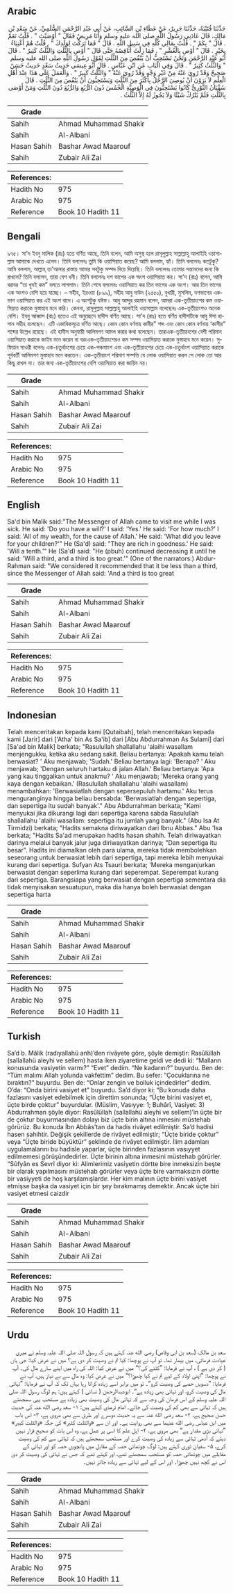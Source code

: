 ## Arabic


<div dir="rtl" lang="ar" style={{fontSize:'larger',backgroundColor:'#f8f9fa',padding:20}}>
حَدَّثَنَا قُتَيْبَةُ، حَدَّثَنَا جَرِيرٌ، عَنْ عَطَاءِ بْنِ السَّائِبِ، عَنْ أَبِي عَبْدِ الرَّحْمَنِ السُّلَمِيِّ، عَنْ سَعْدِ بْنِ مَالِكٍ، قَالَ عَادَنِي رَسُولُ اللَّهِ صلى الله عليه وسلم وَأَنَا مَرِيضٌ فَقَالَ ‏"‏ أَوْصَيْتَ ‏"‏ ‏.‏ قُلْتُ نَعَمْ ‏.‏ قَالَ ‏"‏ بِكَمْ ‏"‏ ‏.‏ قُلْتُ بِمَالِي كُلِّهِ فِي سَبِيلِ اللَّهِ ‏.‏ قَالَ ‏"‏ فَمَا تَرَكْتَ لِوَلَدِكَ ‏"‏ ‏.‏ قُلْتُ هُمْ أَغْنِيَاءُ بِخَيْرٍ ‏.‏ قَالَ ‏"‏ أَوْصِ بِالْعُشْرِ ‏"‏ ‏.‏ فَمَا زِلْتُ أُنَاقِصُهُ حَتَّى قَالَ ‏"‏ أَوْصِ بِالثُّلُثِ وَالثُّلُثُ كَثِيرٌ ‏"‏ ‏.‏ قَالَ أَبُو عَبْدِ الرَّحْمَنِ وَنَحْنُ نَسْتَحِبُّ أَنْ يَنْقُصَ مِنَ الثُّلُثِ لِقَوْلِ رَسُولِ اللَّهِ صلى الله عليه وسلم ‏"‏ وَالثُّلُثُ كَثِيرٌ ‏"‏ ‏.‏ قَالَ وَفِي الْبَابِ عَنِ ابْنِ عَبَّاسٍ ‏.‏ قَالَ أَبُو عِيسَى حَدِيثُ سَعْدٍ حَدِيثٌ حَسَنٌ صَحِيحٌ وَقَدْ رُوِيَ عَنْهُ مِنْ غَيْرِ وَجْهٍ وَقَدْ رُوِيَ عَنْهُ ‏"‏ وَالثُّلُثُ كَبِيرٌ ‏"‏ ‏.‏ وَالْعَمَلُ عَلَى هَذَا عِنْدَ أَهْلِ الْعِلْمِ لاَ يَرَوْنَ أَنْ يُوصِيَ الرَّجُلُ بِأَكْثَرَ مِنَ الثُّلُثِ وَيَسْتَحِبُّونَ أَنْ يَنْقُصَ مِنَ الثُّلُثِ ‏.‏ قَالَ سُفْيَانُ الثَّوْرِيُّ كَانُوا يَسْتَحِبُّونَ فِي الْوَصِيَّةِ الْخُمُسَ دُونَ الرُّبُعِ وَالرُّبُعَ دُونَ الثُّلُثِ وَمَنْ أَوْصَى بِالثُّلُثِ فَلَمْ يَتْرُكْ شَيْئًا وَلاَ يَجُوزُ لَهُ إِلاَّ الثُّلُثُ ‏.‏
</div>
<div style={{backgroundColor:'#f8f9fa',padding:20, marginBottom: 10}}><table> <thead> <tr> <th>Grade</th> <th></th> </tr> </thead> <tbody> <tr><td>Sahih</td><td>Ahmad Muhammad Shakir</td></tr><tr><td>Sahih</td><td>Al-Albani</td></tr><tr><td>Hasan Sahih</td><td>Bashar Awad Maarouf</td></tr><tr><td>Sahih</td><td>Zubair Ali Zai</td></tr></tbody></table><table> <thead> <tr> <th>References:</th> <th></th> </tr> </thead> <tbody><tr><td>Hadith No</td><td>975</td></tr><tr><td>Arabic No</td><td>975</td></tr><tr><td>Reference</td><td>Book 10 Hadith 11</td></tr></tbody></table></div>

## Bengali


<div dir="ltr" lang="bn" style={{fontSize:'larger',backgroundColor:'#f8f9fa',padding:20}}>
৯৭৫। সা'দ ইবনু মালিক (রাঃ) হতে বর্ণিত আছে, তিনি বলেন, আমি অসুস্থ হলে রাসূলুল্লাহ সাল্লাল্লাহু আলাইহি ওয়াসাল্লাম আমাকে দেখতে এলেন। তিনি বললেনঃ তুমি কি ওয়াসিয়াত করেছ? আমি বললাম, হ্যাঁ। তিনি বললেনঃ কতটুকু? আমি বললাম, আল্লাহ্ তা'আলার রাস্তায় আমার সবটুকু সম্পদ দিয়ে দিয়েছি। তিনি বললেনঃ তোমার সন্তানদের জন্য কি রাখলে? তিনি বললেন, তারা বেশ ধনী। তিনি বললেনঃ দশ ভাগের এক অংশ ওয়াসিয়াত কর। সা'দ (রাঃ) বলেন, আমি বরাবর “তা খুবই কম” বলতে লাগলাম। তিনি শেষে বললেনঃ ওয়াসিয়াত কর তিন ভাগের এক অংশ। আর তিন ভাগের এক অংশও বেশি হয়ে যাচ্ছে। – সহীহ, ইরওয়া (৮৯৯), সহীহ আবু দাউদ (২৫৫০), বুখারী, মুসলিম, দশভাগের একভাগ ওয়াসিয়াত কর এই অংশ বাদে। এ অংশটুকু যঈফ। আবু আব্দুর রহমান বলেন, আমরা এক-তৃতীয়াংশের কম ওয়াসিয়াত করাকে মুস্তাহাব মনে করি। কেননা, রাসূলুল্লাহ সাল্লাল্লাহু আলাইহি ওয়াসাল্লাম বলেছেনঃ এক-তৃতীয়াংশও অনেক বেশি। ইবনু আব্বাস (রাঃ) হতেও এই অনুচ্ছেদে হাদীস বর্ণিত আছে। সা'দ (রাঃ) হতে বর্ণিত হাদীসটিকে আবু ঈসা হাসান সহীহ বলেছেন। এটি একাধিকসূত্রে বর্ণিত আছে। কোন কোন বর্ণনায় কাবীর” শব্দ এবং কোন কোন বর্ণনায় ‘কাসীর” শব্দের উল্লেখ রয়েছে। এই হাদীস অনুযায়ী আলিমগণ আমল করার কথা বলেছেন। তারাএক-তৃতীয়াংশের বেশী পরিমান ওয়াসিয়াত করাকে জাইয মনে করেন না বরংএক-তৃতীয়াংশেরও কম সম্পদ ওয়াসিয়াত করাকে মুস্তাহাব মনে করেন। সুফিয়ান সাওরী বলেনঃ এক-চতুর্থাংশের চেয়ে এক-পঞ্চমাংশ এবং এক-তৃতীয়াংশের চেয়ে এক-চতুর্থাংশ ওয়াসিয়াত করাকে পূর্ববর্তী আলিমগণ মুস্তাহাব মনে করতেন। এক-তৃতীয়াংশ পরিমাণ সম্পত্তি যে লোক ওয়াসিয়াত করল সে লোক তো আর কিছু রাখল না। তার জন্য এক-তৃতীয়াংশের বেশি ওয়াসিয়াত করা জায়িয নয়।
</div>
<div style={{backgroundColor:'#f8f9fa',padding:20, marginBottom: 10}}><table> <thead> <tr> <th>Grade</th> <th></th> </tr> </thead> <tbody> <tr><td>Sahih</td><td>Ahmad Muhammad Shakir</td></tr><tr><td>Sahih</td><td>Al-Albani</td></tr><tr><td>Hasan Sahih</td><td>Bashar Awad Maarouf</td></tr><tr><td>Sahih</td><td>Zubair Ali Zai</td></tr></tbody></table><table> <thead> <tr> <th>References:</th> <th></th> </tr> </thead> <tbody><tr><td>Hadith No</td><td>975</td></tr><tr><td>Arabic No</td><td>975</td></tr><tr><td>Reference</td><td>Book 10 Hadith 11</td></tr></tbody></table></div>

## English


<div dir="ltr" lang="en" style={{fontSize:'larger',backgroundColor:'#f8f9fa',padding:20}}>
Sa'd bin Malik said:"The Messenger of Allah came to visit me while I was sick. He said: 'Do you have a will?' I said: 'Yes.' He said: 'For how much?' I said: 'All of my wealth, for the cause of Allah.' He said: 'What did you leave for your children?'" He (Sa'd) said: "They are rich in goodness.' He said: 'Will a tenth.'" He (Sa'd) said: "He (pbuh) continued decreasing it until he said: 'Will a third, and a third is too great.'" (One of the narrators:) Abdur-Rahman said: "We considered it recommended that it be less than a third, since the Messenger of Allah said: 'And a third is too great
</div>
<div style={{backgroundColor:'#f8f9fa',padding:20, marginBottom: 10}}><table> <thead> <tr> <th>Grade</th> <th></th> </tr> </thead> <tbody> <tr><td>Sahih</td><td>Ahmad Muhammad Shakir</td></tr><tr><td>Sahih</td><td>Al-Albani</td></tr><tr><td>Hasan Sahih</td><td>Bashar Awad Maarouf</td></tr><tr><td>Sahih</td><td>Zubair Ali Zai</td></tr></tbody></table><table> <thead> <tr> <th>References:</th> <th></th> </tr> </thead> <tbody><tr><td>Hadith No</td><td>975</td></tr><tr><td>Arabic No</td><td>975</td></tr><tr><td>Reference</td><td>Book 10 Hadith 11</td></tr></tbody></table></div>

## Indonesian


<div dir="ltr" lang="id" style={{fontSize:'larger',backgroundColor:'#f8f9fa',padding:20}}>
Telah menceritakan kepada kami [Qutaibah], telah menceritakan kepada kami [Jarir] dari ['Atha' bin As Sa'ib] dari [Abu Abdurrahman As Sulami] dari [Sa'ad bin Malik] berkata; "Rasulullah shallallahu 'alaihi wasallam menjengukku, ketika aku sedang sakit. Beliau bertanya: 'Apakah kamu telah berwasiat? ' Aku menjawab; 'Sudah.' Beliau bertanya lagi: 'Berapa? ' Aku menjawab; 'Dengan seluruh hartaku di jalan Allah.' Beliau bertanya: 'Apa yang kau tinggalkan untuk anakmu? ' Aku menjawab; 'Mereka orang yang kaya dengan kebaikan.' (Rasulullah shallallahu 'alaihi wasallam) menambahkan: 'Berwasiatlah dengan sepersepuluh hartamu.' Aku terus menguranginya hingga beliau bersabda: 'Berwasiatlah dengan sepertiga, dan sepertiga itu sudah banyak'." Abu Abdurrahman berkata; "Kami menyukai jika dikurangi lagi dari sepertiga karena sabda Rasulullah shallallahu 'alaihi wasallam: sepertiga itu jumlah yang banyak." (Abu Isa At Tirmidzi) berkata; "Hadits semakna diriwayatkan dari Ibnu Abbas." Abu 'Isa berkata; "Hadits Sa'ad merupakan hadits hasan shahih. Telah diriwayatkan darinya melalui banyak jalur juga diriwayatkan darinya; "Dan sepertiga itu besar". Hadits ini diamalkan oleh para ulama, mereka tidak membolehkan seseorang untuk berwasiat lebih dari sepertiga, tapi mereka lebih menyukai kurang dari sepertiga. Sufyan Ats Tsauri berkata; 'Mereka menganjurkan berwasiat dengan seperlima kurang dari seperempat. Seperempat kurang dari sepertiga. Barangsiapa yang berwasiat dengan sepertiga sementara dia tidak menyisakan sesuatupun, maka dia hanya boleh berwasiat dengan sepertiga harta
</div>
<div style={{backgroundColor:'#f8f9fa',padding:20, marginBottom: 10}}><table> <thead> <tr> <th>Grade</th> <th></th> </tr> </thead> <tbody> <tr><td>Sahih</td><td>Ahmad Muhammad Shakir</td></tr><tr><td>Sahih</td><td>Al-Albani</td></tr><tr><td>Hasan Sahih</td><td>Bashar Awad Maarouf</td></tr><tr><td>Sahih</td><td>Zubair Ali Zai</td></tr></tbody></table><table> <thead> <tr> <th>References:</th> <th></th> </tr> </thead> <tbody><tr><td>Hadith No</td><td>975</td></tr><tr><td>Arabic No</td><td>975</td></tr><tr><td>Reference</td><td>Book 10 Hadith 11</td></tr></tbody></table></div>

## Turkish


<div dir="ltr" lang="tr" style={{fontSize:'larger',backgroundColor:'#f8f9fa',padding:20}}>
Sa’d b. Mâlik (radıyallahü anh)’den rivâyete göre, şöyle demiştir: Rasûlüllah (sallallahü aleyhi ve sellem) hasta iken ziyaretime geldi ve dedi ki: “Malların konusunda vasiyetin varmı?” “Evet” dedim. “Ne kadarını?” buyurdu. Ben de: “Tüm malımı Allah yolunda vakfettim” dedim. Bu sefer: “Çocuklarına ne bıraktın?” buyurdu. Ben de: “Onlar zengin ve bolluk içindedirler” dedim. O’da: “Onda birini vasiyet et” buyurdu. Sa’d diyor ki: “Bu konuda daha fazlasını vasiyet edebilmek için direttim sonunda; “Üçte birini vasiyet et, üçte birde çoktur” buyurdular. (Müslim, Vasıyye: 1; Buhârî, Vasiyet: 3) Abdurrahman şöyle diyor: Rasûlüllah (sallallahü aleyhi ve sellem)’in üçte bir de çoktur buyurmasından dolayı biz üçte birin altına inmesini müstehab görürüz. Bu konuda İbn Abbâs’tan da hadis rivâyet edilmiştir. Sa’d hadisi hasen sahihtir. Değişik şekillerde de rivâyet edilmiştir; “Üçte biride çoktur” veya “Üçte biride büyüktür” şeklinde de rivâyet edilmiştir. İlim adamları uygulamalarını bu hadisle yaparlar, üçte birinden fazlasının vasıyyet edilmemesi görüşündedirler. Üçte birinin altına inmesini müstehab görürler. “Sûfyân es Sevrî diyor ki: Alimlerimiz vasiyetin dörtte bire inmeksizin beşte bir olarak yapılmasını müstehab görürler veya üçte bire varmaksızın dörtte bir vasiyyeti de hoş karşılamışlardır. Her kim malının üçte birini vasiyet etmişse başka da vasiyet için bir şey bırakmamış demektir. Ancak üçte biri vasiyet etmesi caizdir
</div>
<div style={{backgroundColor:'#f8f9fa',padding:20, marginBottom: 10}}><table> <thead> <tr> <th>Grade</th> <th></th> </tr> </thead> <tbody> <tr><td>Sahih</td><td>Ahmad Muhammad Shakir</td></tr><tr><td>Sahih</td><td>Al-Albani</td></tr><tr><td>Hasan Sahih</td><td>Bashar Awad Maarouf</td></tr><tr><td>Sahih</td><td>Zubair Ali Zai</td></tr></tbody></table><table> <thead> <tr> <th>References:</th> <th></th> </tr> </thead> <tbody><tr><td>Hadith No</td><td>975</td></tr><tr><td>Arabic No</td><td>975</td></tr><tr><td>Reference</td><td>Book 10 Hadith 11</td></tr></tbody></table></div>

## Urdu


<div dir="rtl" lang="ur" style={{fontSize:'larger',backgroundColor:'#f8f9fa',padding:20}}>
سعد بن مالک (سعد بن ابی وقاص) رضی الله عنہ کہتے ہیں کہ رسول اللہ صلی اللہ علیہ وسلم نے میری عیادت فرمائی، میں بیمار تھا۔ تو آپ نے پوچھا: کیا تم نے وصیت کر دی ہے؟ میں نے عرض کیا: جی ہاں ( کر دی ہے ) ، آپ نے فرمایا: ”کتنے کی؟“ میں نے عرض کیا: اللہ کی راہ میں اپنے سارے مال کی۔ آپ نے پوچھا: ”اپنی اولاد کے لیے تم نے کیا چھوڑا؟“ میں نے عرض کیا: وہ مال سے بے نیاز ہیں، آپ نے فرمایا: ”دسویں حصے کی وصیت کرو“۔ تو میں برابر اسے زیادہ کراتا رہا یہاں تک کہ آپ نے فرمایا: ”تہائی مال کی وصیت کرو، اور تہائی بھی زیادہ ہے“۔ ابوعبدالرحمٰن ( نسائی ) کہتے ہیں: ہم لوگ رسول اللہ صلی اللہ علیہ وسلم کے اس فرمان کی وجہ سے کہ تہائی مال کی وصیت بھی زیادہ ہے مستحب یہی سمجھتے ہیں کہ تہائی سے بھی کم کی وصیت کی جائے۔ امام ترمذی کہتے ہیں: ۱- سعد رضی الله عنہ کی حدیث حسن صحیح ہے، ۲- سعد رضی الله عنہ سے یہ حدیث دوسرے اور طرق سے بھی مروی ہے، ۳- اس باب میں ابن عباس رضی الله عنہما سے بھی روایت ہے۔ اور ان سے «والثلث كثير» کی جگہ «والثلث كبير» ”تہائی بڑی مقدار ہے“ بھی مروی ہے، ۴- اہل علم کا اسی پر عمل ہے، وہ اس بات کو صحیح قرار نہیں دیتے کہ آدمی تہائی سے زیادہ کی وصیت کرے اور مستحب سمجھتے ہیں کہ تہائی سے کم کی وصیت کرے، ۵- سفیان ثوری کہتے ہیں: لوگ چوتھائی حصہ کے مقابل میں پانچویں حصہ کو اور تہائی کے مقابلے میں چوتھائی حصہ کو مستحب سمجھتے تھے، اور کہتے تھے کہ جس نے تہائی کی وصیت کر دی اس نے کچھ نہیں چھوڑا۔ اور اس کے لیے تہائی سے زیادہ جائز نہیں۔
</div>
<div style={{backgroundColor:'#f8f9fa',padding:20, marginBottom: 10}}><table> <thead> <tr> <th>Grade</th> <th></th> </tr> </thead> <tbody> <tr><td>Sahih</td><td>Ahmad Muhammad Shakir</td></tr><tr><td>Sahih</td><td>Al-Albani</td></tr><tr><td>Hasan Sahih</td><td>Bashar Awad Maarouf</td></tr><tr><td>Sahih</td><td>Zubair Ali Zai</td></tr></tbody></table><table> <thead> <tr> <th>References:</th> <th></th> </tr> </thead> <tbody><tr><td>Hadith No</td><td>975</td></tr><tr><td>Arabic No</td><td>975</td></tr><tr><td>Reference</td><td>Book 10 Hadith 11</td></tr></tbody></table></div>